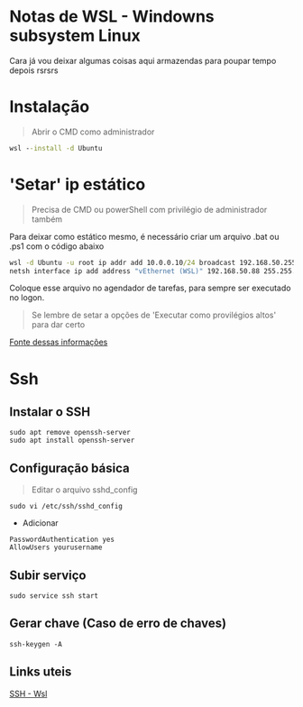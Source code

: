 # Notas de WSL - Windowns subsystem Linux

Cara já vou deixar algumas coisas aqui armazendas para poupar tempo depois rsrsrs

# Instalação

> Abrir o CMD como administrador

```cmd
wsl --install -d Ubuntu
```

# 'Setar' ip estático

> Precisa de CMD ou powerShell com privilégio de administrador também

Para deixar como estático mesmo, é necessário criar um arquivo .bat ou .ps1 com o código abaixo

```cmd
wsl -d Ubuntu -u root ip addr add 10.0.0.10/24 broadcast 192.168.50.255 dev eth0 label eth0:1
netsh interface ip add address "vEthernet (WSL)" 192.168.50.88 255.255.255.0
```

Coloque esse arquivo no agendador de tarefas, para sempre ser executado no logon.

> Se lembre de setar a opções de 'Executar como provilégios altos' para dar certo

[Fonte dessas informações](https://lifesaver.codes/answer/static-ip-on-wsl-2-418)

# Ssh

## Instalar o SSH

```shell
sudo apt remove openssh-server
sudo apt install openssh-server
```

## Configuração básica

> Editar o arquivo sshd_config 

```shell
sudo vi /etc/ssh/sshd_config
```

- Adicionar 

```shell
PasswordAuthentication yes
AllowUsers yourusername
```

## Subir serviço

```shell
sudo service ssh start
```

## Gerar chave (Caso de erro de chaves)

```shell
ssh-keygen -A
```

## Links uteis

[SSH - Wsl](https://www.illuminiastudios.com/dev-diaries/ssh-on-windows-subsystem-for-linux/)